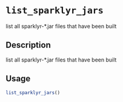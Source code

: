 # `list_sparklyr_jars`

list all sparklyr-*.jar files that have been built


## Description

list all sparklyr-*.jar files that have been built


## Usage

```r
list_sparklyr_jars()
```


